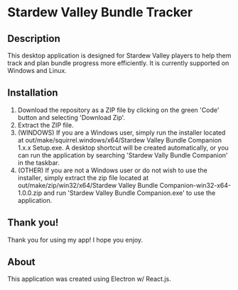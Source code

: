 # Stardew Valley Bundle Tracker

## Description

This desktop application is designed for Stardew Valley players to help them track and plan bundle progress more efficiently. It is currently supported on Windows and Linux.

## Installation

1. Download the repository as a ZIP file by clicking on the green 'Code' button and selecting 'Download Zip'.
2. Extract the ZIP file.
3. (WINDOWS) If you are a Windows user, simply run the installer located at out/make/squirrel.windows/x64/Stardew Valley Bundle Companion 1.x.x Setup.exe. A desktop shortcut will be created automatically, or you can run the application by searching 'Stardew Vally Bundle Companion' in the taskbar. 
3. (OTHER) If you are not a Windows user or do not wish to use the installer, simply extract the zip file located at out/make/zip/win32/x64/Stardew Valley Bundle Companion-win32-x64-1.0.0.zip and run 'Stardew Valley Bundle Companion.exe' to use the application.

## Thank you!

Thank you for using my app! I hope you enjoy.

## About

This application was created using Electron w/ React.js.